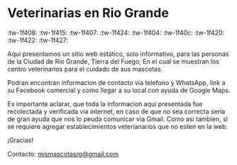 # Veterinarias en Rio Grande
:tw-1f408: :tw-1f415: :tw-1f407: :tw-1f424: :tw-1f404: :tw-1f40c: :tw-1f420: :tw-1f422: :tw-1f427:

Aqui presentamos un sitio web estático, solo informativo, para las personas de la
Ciudad de Rio Grande, Tierra del Fuego; En el cual se muestran los centro veterinarios para el cuidado de sus mascotas.

Podran encontran informacion de contacto via telefono y WhatsApp, link a su Facebook comercial y como llegar a su local con ayuda de Google Maps.

Es importante aclarar, que toda la informacion aqui presentada fue recolectada y verificada via internet, en caso de que no sea correcta seria de gran ayuda que nos lo peuda comunicar via Gmail. Como asi tambien, si se requiere agregar establecimientos veterianarios que no esten en la web.

¡Gracias!

Contacto: mismascotasrg@gmail.com
